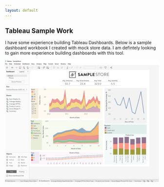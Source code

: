 ```yaml
---
layout: default
---
```


## Tableau Sample Work

I have some experience building Tableau Dashboards. Below is a sample dashboard workbook I created with mock store data. I am defintely looking to gain more experience building dashboards with this tool.

![mat](./shopping/Tableu.png "mat")
